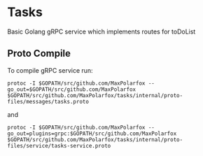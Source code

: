 # Tasks
Basic Golang gRPC service which implements routes for toDoList

## Proto Compile
To compile gRPC service run:

``
protoc -I $GOPATH/src/github.com/MaxPolarfox --go_out=$GOPATH/src/github.com/MaxPolarfox $GOPATH/src/github.com/MaxPolarfox/tasks/internal/proto-files/messages/tasks.proto
``

and 

``
protoc -I $GOPATH/src/github.com/MaxPolarfox --go_out=plugins=grpc:$GOPATH/src/github.com/MaxPolarfox $GOPATH/src/github.com/MaxPolarfox/tasks/internal/proto-files/service/tasks-service.proto
``